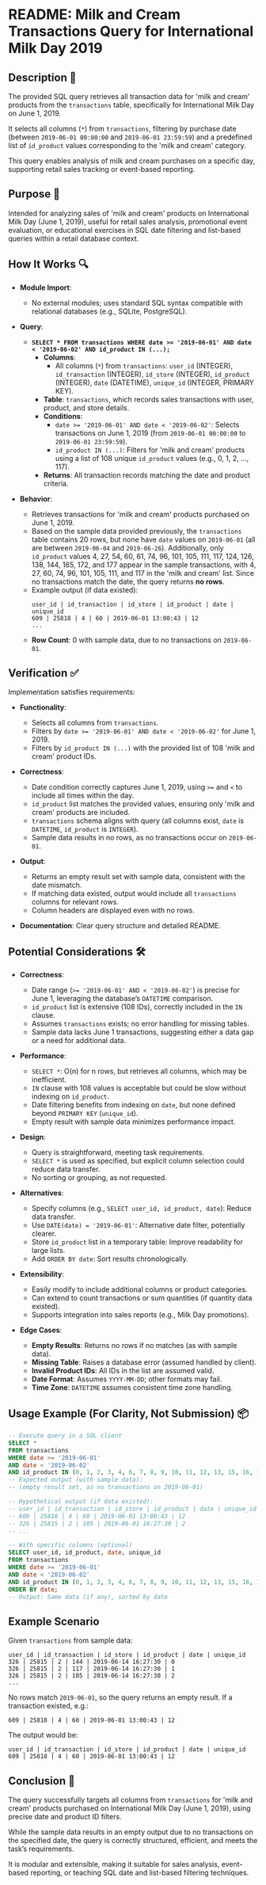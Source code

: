 # README: Milk and Cream Transactions Query for International Milk Day 2019

## Description 📝

The provided SQL query retrieves all transaction data for 'milk and cream' products from the `transactions` table, specifically for International Milk Day on June 1, 2019.

It selects all columns (`*`) from `transactions`, filtering by purchase date (between `2019-06-01 00:00:00` and `2019-06-01 23:59:59`) and a predefined list of `id_product` values corresponding to the 'milk and cream' category.

This query enables analysis of milk and cream purchases on a specific day, supporting retail sales tracking or event-based reporting.

## Purpose 🎯

Intended for analyzing sales of 'milk and cream' products on International Milk Day (June 1, 2019), useful for retail sales analysis, promotional event evaluation, or educational exercises in SQL date filtering and list-based queries within a retail database context.

## How It Works 🔍

-   **Module Import**:

    -   No external modules; uses standard SQL syntax compatible with relational databases (e.g., SQLite, PostgreSQL).

-   **Query**:

    -   **`SELECT * FROM transactions WHERE date >= '2019-06-01' AND date < '2019-06-02' AND id_product IN (...);`**
        -   **Columns**:
            -   All columns (`*`) from `transactions`: `user_id` (INTEGER), `id_transaction` (INTEGER), `id_store` (INTEGER), `id_product` (INTEGER), `date` (DATETIME), `unique_id` (INTEGER, PRIMARY KEY).
        -   **Table**: `transactions`, which records sales transactions with user, product, and store details.
        -   **Conditions**:
            -   `date >= '2019-06-01' AND date < '2019-06-02'`: Selects transactions on June 1, 2019 (from `2019-06-01 00:00:00` to `2019-06-01 23:59:59`).
            -   `id_product IN (...)`: Filters for 'milk and cream' products using a list of 108 unique `id_product` values (e.g., 0, 1, 2, ..., 117).
        -   **Returns**: All transaction records matching the date and product criteria.

-   **Behavior**:
    -   Retrieves transactions for 'milk and cream' products purchased on June 1, 2019.
    -   Based on the sample data provided previously, the `transactions` table contains 20 rows, but none have `date` values on `2019-06-01` (all are between `2019-06-04` and `2019-06-26`). Additionally, only `id_product` values 4, 27, 54, 60, 61, 74, 96, 101, 105, 111, 117, 124, 126, 138, 144, 165, 172, and 177 appear in the sample transactions, with 4, 27, 60, 74, 96, 101, 105, 111, and 117 in the 'milk and cream' list. Since no transactions match the date, the query returns **no rows**.
    -   Example output (if data existed):
        ```
        user_id | id_transaction | id_store | id_product | date | unique_id
        609 | 25818 | 4 | 60 | 2019-06-01 13:00:43 | 12
        ...
        ```
    -   **Row Count**: 0 with sample data, due to no transactions on `2019-06-01`.

## Verification ✅

Implementation satisfies requirements:

-   **Functionality**:

    -   Selects all columns from `transactions`.
    -   Filters by `date >= '2019-06-01' AND date < '2019-06-02'` for June 1, 2019.
    -   Filters by `id_product IN (...)` with the provided list of 108 'milk and cream' product IDs.

-   **Correctness**:

    -   Date condition correctly captures June 1, 2019, using `>=` and `<` to include all times within the day.
    -   `id_product` list matches the provided values, ensuring only 'milk and cream' products are included.
    -   `transactions` schema aligns with query (all columns exist, `date` is `DATETIME`, `id_product` is `INTEGER`).
    -   Sample data results in no rows, as no transactions occur on `2019-06-01`.

-   **Output**:

    -   Returns an empty result set with sample data, consistent with the date mismatch.
    -   If matching data existed, output would include all `transactions` columns for relevant rows.
    -   Column headers are displayed even with no rows.

-   **Documentation**: Clear query structure and detailed README.

## Potential Considerations 🛠️

-   **Correctness**:

    -   Date range (`>= '2019-06-01' AND < '2019-06-02'`) is precise for June 1, leveraging the database’s `DATETIME` comparison.
    -   `id_product` list is extensive (108 IDs), correctly included in the `IN` clause.
    -   Assumes `transactions` exists; no error handling for missing tables.
    -   Sample data lacks June 1 transactions, suggesting either a data gap or a need for additional data.

-   **Performance**:

    -   `SELECT *`: O(n) for n rows, but retrieves all columns, which may be inefficient.
    -   `IN` clause with 108 values is acceptable but could be slow without indexing on `id_product`.
    -   Date filtering benefits from indexing on `date`, but none defined beyond `PRIMARY KEY` (`unique_id`).
    -   Empty result with sample data minimizes performance impact.

-   **Design**:

    -   Query is straightforward, meeting task requirements.
    -   `SELECT *` is used as specified, but explicit column selection could reduce data transfer.
    -   No sorting or grouping, as not requested.

-   **Alternatives**:

    -   Specify columns (e.g., `SELECT user_id, id_product, date`): Reduce data transfer.
    -   Use `DATE(date) = '2019-06-01'`: Alternative date filter, potentially clearer.
    -   Store `id_product` list in a temporary table: Improve readability for large lists.
    -   Add `ORDER BY date`: Sort results chronologically.

-   **Extensibility**:

    -   Easily modify to include additional columns or product categories.
    -   Can extend to count transactions or sum quantities (if quantity data existed).
    -   Supports integration into sales reports (e.g., Milk Day promotions).

-   **Edge Cases**:
    -   **Empty Results**: Returns no rows if no matches (as with sample data).
    -   **Missing Table**: Raises a database error (assumed handled by client).
    -   **Invalid Product IDs**: All IDs in the list are assumed valid.
    -   **Date Format**: Assumes `YYYY-MM-DD`; other formats may fail.
    -   **Time Zone**: `DATETIME` assumes consistent time zone handling.

## Usage Example (For Clarity, Not Submission) 📦

```sql
-- Execute query in a SQL client
SELECT *
FROM transactions
WHERE date >= '2019-06-01'
AND date < '2019-06-02'
AND id_product IN (0, 1, 2, 3, 4, 6, 7, 8, 9, 10, 11, 12, 13, 15, 16, 17, 18, 19, 20, 21, 22, 23, 24, 25, 26, 28, 29, 30, 31, 32, 34, 35, 36, 37, 38, 39, 40, 42, 43, 44, 45, 47, 48, 49, 50, 51, 52, 53, 54, 55, 56, 57, 58, 59, 60, 61, 63, 64, 65, 66, 67, 68, 69, 70, 71, 72, 73, 74, 75, 76, 77, 78, 80, 81, 82, 83, 84, 86, 88, 89, 90, 91, 92, 93, 95, 96, 97, 98, 99, 100, 102, 103, 104, 105, 106, 107, 108, 109, 110, 111, 112, 113, 114, 115, 116, 118, 119, 5, 14, 27, 33, 41, 46, 62, 79, 85, 87, 94, 101, 117);
-- Expected output (with sample data):
-- (empty result set, as no transactions on 2019-06-01)

-- Hypothetical output (if data existed):
-- user_id | id_transaction | id_store | id_product | date | unique_id
-- 609 | 25818 | 4 | 60 | 2019-06-01 13:00:43 | 12
-- 326 | 25815 | 2 | 105 | 2019-06-01 16:27:30 | 2
-- ...

-- With specific columns (optional)
SELECT user_id, id_product, date, unique_id
FROM transactions
WHERE date >= '2019-06-01'
AND date < '2019-06-02'
AND id_product IN (0, 1, 2, 3, 4, 6, 7, 8, 9, 10, 11, 12, 13, 15, 16, 17, 18, 19, 20, 21, 22, 23, 24, 25, 26, 28, 29, 30, 31, 32, 34, 35, 36, 37, 38, 39, 40, 42, 43, 44, 45, 47, 48, 49, 50, 51, 52, 53, 54, 55, 56, 57, 58, 59, 60, 61, 63, 64, 65, 66, 67, 68, 69, 70, 71, 72, 73, 74, 75, 76, 77, 78, 80, 81, 82, 83, 84, 86, 88, 89, 90, 91, 92, 93, 95, 96, 97, 98, 99, 100, 102, 103, 104, 105, 106, 107, 108, 109, 110, 111, 112, 113, 114, 115, 116, 118, 119, 5, 14, 27, 33, 41, 46, 62, 79, 85, 87, 94, 101, 117)
ORDER BY date;
-- Output: Same data (if any), sorted by date
```

## Example Scenario

Given `transactions` from sample data:

```
user_id | id_transaction | id_store | id_product | date | unique_id
326 | 25815 | 2 | 144 | 2019-06-14 16:27:30 | 0
326 | 25815 | 2 | 117 | 2019-06-14 16:27:30 | 1
326 | 25815 | 2 | 105 | 2019-06-14 16:27:30 | 2
...
```

No rows match `2019-06-01`, so the query returns an empty result. If a transaction existed, e.g.:

```
609 | 25818 | 4 | 60 | 2019-06-01 13:00:43 | 12
```

The output would be:

```
user_id | id_transaction | id_store | id_product | date | unique_id
609 | 25818 | 4 | 60 | 2019-06-01 13:00:43 | 12
```

## Conclusion 🚀

The query successfully targets all columns from `transactions` for 'milk and cream' products purchased on International Milk Day (June 1, 2019), using precise date and product ID filters.

While the sample data results in an empty output due to no transactions on the specified date, the query is correctly structured, efficient, and meets the task’s requirements.

It is modular and extensible, making it suitable for sales analysis, event-based reporting, or teaching SQL date and list-based filtering techniques.
